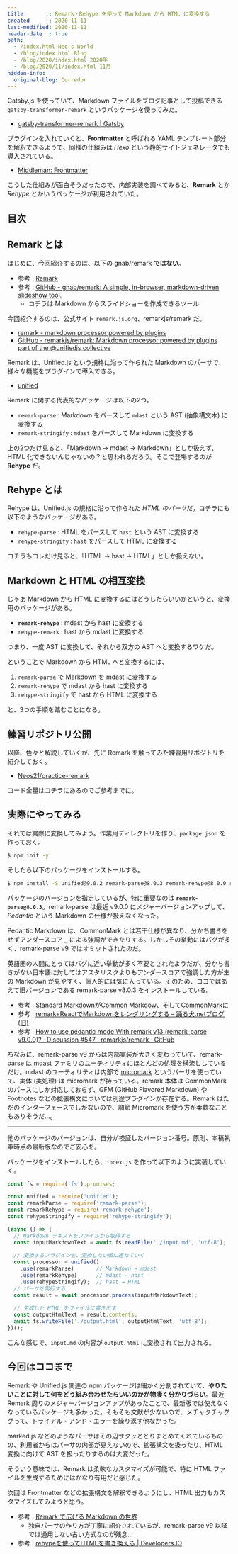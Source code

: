 ```yaml
---
title        : Remark・Rehype を使って Markdown から HTML に変換する
created      : 2020-11-11
last-modified: 2020-11-11
header-date  : true
path:
  - /index.html Neo's World
  - /blog/index.html Blog
  - /blog/2020/index.html 2020年
  - /blog/2020/11/index.html 11月
hidden-info:
  original-blog: Corredor
---
```


Gatsby.js を使っていて、Markdown ファイルをブログ記事として投稿できる `gatsby-transformer-remark` というパッケージを使ってみた。

- [gatsby-transformer-remark | Gatsby](https://www.gatsbyjs.com/plugins/gatsby-transformer-remark/)

プラグインを入れていくと、**Frontmatter** と呼ばれる YAML テンプレート部分を解釈できるようで、同様の仕組みは *Hexo* という静的サイトジェネレータでも導入されている。

- [Middleman: Frontmatter](https://middlemanapp.com/jp/basics/frontmatter/)

こうした仕組みが面白そうだったので、内部実装を調べてみると、**Remark** とか *Rehype* とかいうパッケージが利用されていた。

## 目次

## Remark とは

はじめに、今回紹介するのは、以下の gnab/remark **ではない**。

- 参考 : [Remark](https://remarkjs.com/)
- 参考 : [GitHub - gnab/remark: A simple, in-browser, markdown-driven slideshow tool.](https://github.com/gnab/remark)
  - コチラは Markdown からスライドショーを作成できるツール

今回紹介するのは、公式サイト `remark.js.org`、remarkjs/remark だ。

- [remark - markdown processor powered by plugins](https://remark.js.org/)
- [GitHub - remarkjs/remark: Markdown processor powered by plugins part of the @unifiedjs collective](https://github.com/remarkjs/remark)

Remark は、Unified.js という規格に沿って作られた Markdown のパーサで、様々な機能をプラグインで導入できる。

- [unified](https://unifiedjs.com/)

Remark に関する代表的なパッケージは以下の2つ。

- `remark-parse` : Markdown をパースして `mdast` という AST (抽象構文木) に変換する
- `remark-stringify` : `mdast` をパースして Markdown に変換する

上の2つだけ見ると、「Markdown → mdast → Markdown」としか扱えず、HTML 化できないんじゃないの？と思われるだろう。そこで登場するのが **Rehype** だ。

## Rehype とは

Rehype は、Unified.js の規格に沿って作られた *HTML のパーサ*だ。コチラにも以下のようなパッケージがある。

- `rehype-parse` : HTML をパースして `hast` という AST に変換する
- `rehype-stringify` : `hast` をパースして HTML に変換する

コチラもコレだけ見ると、「HTML → hast → HTML」としか扱えない。

## Markdown と HTML の相互変換

じゃあ Markdown から HTML に変換するにはどうしたらいいかというと、変換用のパッケージがある。

- **`remark-rehype`** : mdast から hast に変換する
- `rehype-remark` : hast から mdast に変換する

つまり、一度 AST に変換して、それから双方の AST へと変換するワケだ。

ということで Markdown から HTML へと変換するには、

1. `remark-parse` で Markdown を mdast に変換する
2. `remark-rehype` で mdast から hast に変換する
3. `rehype-stringify` で hast から HTML に変換する

と、3つの手順を踏むことになる。

## 練習リポジトリ公開

以降、色々と解説していくが、先に Remark を触ってみた練習用リポジトリを紹介しておく。

- [Neos21/practice-remark](https://github.com/Neos21/practice-remark)

コード全量はコチラにあるのでご参考までに。

## 実際にやってみる

それでは実際に変換してみよう。作業用ディレクトリを作り、`package.json` を作っておく。

```bash
$ npm init -y
```

そしたら以下のパッケージをインストールする。

```bash
$ npm install -S unified@9.0.2 remark-parse@8.0.3 remark-rehype@8.0.0 rehype-stringify@8.0.0
```

パッケージのバージョンを指定しているが、特に重要なのは **`remark-parse@8.0.3`**。remark-parse は最近 v9.0.0 にメジャーバージョンアップして、*Pedantic* という Markdown の仕様が扱えなくなった。

Pedantic Markdown は、CommonMark とは若干仕様が異なり、分かち書きをせずアンダースコア `_` による強調ができたりする。しかしその挙動にはバグが多く、remark-parse v9 ではオミットされたのだ。

英語圏の人間にとってはバグに近い挙動が多く不要とされたようだが、分かち書きがない日本語に対してはアスタリスクよりもアンダースコアで強調した方が生の Markdown が見やすく、個人的には気に入っている。そのため、ココではあえて旧バージョンである remark-parse v8.0.3 をインストールしている。

- 参考 : [Standard MarkdownがCommon Markdow、そしてCommonMarkに](https://www.infoq.com/jp/news/2014/09/markdown-commonmark/)
- 参考 : [remark+ReactでMarkdownをレンダリングする – 踊る犬.netブログ (旧)](https://archive.craftz.dog/blog.odoruinu.net/2016/12/09/rendering-markdown-with-remark-react/index.html)
- 参考 : [How to use pedantic mode With remark v13 (remark-parse v9.0.0)? · Discussion #547 · remarkjs/remark · GitHub](https://github.com/remarkjs/remark/discussions/547)

ちなみに、remark-parse v9 からは内部実装が大きく変わっていて、remark-parse は [mdast](https://github.com/syntax-tree/mdast) ファミリの[ユーティリティ](https://github.com/syntax-tree/mdast-util-from-markdown)にほとんどの処理を横流ししているだけ。mdast のユーティリティは内部で [micromark](https://github.com/micromark/micromark) というパーサを使っていて、実体 (実処理) は micromark が持っている。remark 本体は CommonMark のパースにしか対応しておらず、GFM (GitHub Flavored Markdown) や Footnotes などの拡張構文については別途プラグインが存在する。Remark はただのインターフェースでしかないので、調節 Micromark を使う方が柔軟なこともありそうだ…。

-----

他のパッケージのバージョンは、自分が検証したバージョン番号。原則、本稿執筆時点の最新版なのでご安心を。

パッケージをインストールしたら、`index.js` を作って以下のように実装していく。

```javascript
const fs = require('fs').promises;

const unified = require('unified');
const remarkParse = require('remark-parse');
const remarkRehype = require('remark-rehype');
const rehypeStringify = require('rehype-stringify');

(async () => {
  // Markdown テキストをファイルから取得する
  const inputMarkdownText = await fs.readFile('./input.md', 'utf-8');
  
  // 変換するプラグインを、変換したい順に連ねていく
  const processor = unified()
    .use(remarkParse)       // Markdown → mdast
    .use(remarkRehype)      // mdast → hast
    .use(rehypeStringify);  // hast → HTML
  // パーサを実行する
  const result = await processor.process(inputMarkdownText);
  
  // 生成した HTML をファイルに書き出す
  const outputHtmlText = result.contents;
  await fs.writeFile('./output.html', outputHtmlText, 'utf-8');
})();
```

こんな感じで、`input.md` の内容が `output.html` に変換されて出力される。

## 今回はココまで

Remark や Unified.js 関連の npm パッケージは細かく分割されていて、**やりたいことに対して何をどう組み合わせたらいいのかが物凄く分かりづらい**。最近 Remark 周りのメジャーバージョンアップがあったことで、最新版では使えなくなっているパッケージも多かった。そもそも文献が少ないので、メチャクチャググって、トライアル・アンド・エラーを繰り返す他なかった。

marked.js などのようなパーサはその辺サクッととりまとめてくれているものの、利用者からはパーサの内部が見えないので、拡張構文を扱ったり、HTML 変換に向けて AST を扱ったりするのは大変だった。

そういう意味では、Remark は柔軟なカスタマイズが可能で、特に HTML ファイルを生成するためにはかなり有用だと感じた。

次回は Frontmatter などの拡張構文を解釈できるようにし、HTML 出力もカスタマイズしてみようと思う。

- 参考 : [Remark で広げる Markdown の世界](https://vivliostyle.github.io/vivliostyle_doc/ja/vivliostyle-user-group-vol2/spring-raining/index.html)
  - 独自パーサの作り方が丁寧に紹介されているが、remark-parse v9 以降では通用しない古い方式なのが残念…
- 参考 : [rehypeを使ってHTMLを書き換える | Developers.IO](https://dev.classmethod.jp/articles/2020-04-15-conv-html-use-rehype/)
